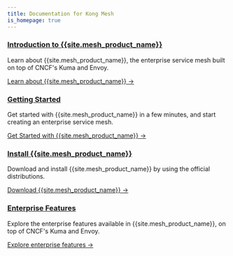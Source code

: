 ```yaml
---
title: Documentation for Kong Mesh
is_homepage: true
---
```

<div class="docs-grid">

  <div class="docs-grid-block">
    <h3><a href="/mesh/{{page.kong_version}}/overview">Introduction to {{site.mesh_product_name}}</a></h3>
    <p>Learn about {{site.mesh_product_name}}, the enterprise service mesh built on top of CNCF's Kuma and Envoy.</p>
    <a href="/mesh/{{page.kong_version}}/overview">Learn about {{site.mesh_product_name}} &rarr;</a>
  </div>

  <div class="docs-grid-block">
    <h3><a href="/mesh/{{page.kong_version}}/gettingstarted">Getting Started</a></h3>
    <p>Get started with {{site.mesh_product_name}} in a few minutes, and start creating an enterprise service mesh.</p>
    <a href="/mesh/{{page.kong_version}}/gettingstarted">Get Started with {{site.mesh_product_name}} &rarr;</a>
  </div>

  <div class="docs-grid-block">
    <h3><a href="/mesh/{{page.kong_version}}/install">Install {{site.mesh_product_name}}</a></h3>
    <p>Download and install {{site.mesh_product_name}} by using the official distributions.</p>
    <a href="/mesh/{{page.kong_version}}/install">Download {{site.mesh_product_name}} &rarr;</a>
  </div>

  <div class="docs-grid-block">
    <h3><a href="/mesh/{{page.kong_version}}/features">Enterprise Features</a></h3>
    <p>Explore the enterprise features available in {{site.mesh_product_name}}, on top of CNCF's Kuma and Envoy.</p>
    <a href="/mesh/{{page.kong_version}}/features">Explore enterprise features &rarr;</a>
  </div>

</div>
